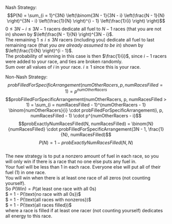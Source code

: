 Nash Strategy:
$$P(N) = \sum_{i = 1}^{3N} \left(\binom{3N - 1}{3N - i} \left(\frac{N - 1}{N} \right)^{3N - i} \left(\frac{1}{N} \right)^{i - 1} \left(\frac{1}{i} \right) \right)$$
$0 \leq 3N - i \leq 3N - 1$ racers dedicate all fuel to $N - 1$ races (that you are not in) shown by $\left(\frac{N - 1}{N} \right)^{3N - i}$.  
The remaining $1 \leq i \leq 3N$ racers (including you) dedicate all fuel to last remaining race (that *you are already assumed to be in*) shown by $\left(\frac{1}{N} \right)^{i - 1}$.  
The probability of winning in this case is then $\frac{1}{i}$, since $i - 1$ racers were added to your race, and ties are broken randomly.  
Sum over all values of $i$ in your race. $i \geq 1$ since this is your race.

Non-Nash Strategy:
$$probFilledForSpecificArrangement(numOtherRacers, p, numRacesFilled = 1) = p^{numOtherRacers}$$
$$probFilledForSpecificArrangement(numOtherRacers, p, numRacesFilled > 1) = \sum_{i = numRacesFilled - 1}^{numOtherRacers - 1} \binom{numOtherRacers}{i} \cdot probFilledForSpecificArrangement(i, p, numRacesFilled - 1) \cdot p^{numOtherRacers - i}$$
$$probExactlyNumRacesFilled(N, numRacesFilled) = \binom{N}{numRacesFilled} \cdot probFilledForSpecificArrangement(3N - 1, \frac{1}{N}, numRacesFilled)$$
$$P(N) = 1 - probExactlyNumRacesFilled(N, N)$$  
The new strategy is to put a nonzero amount of fuel in each race, so you will only win if there is a race that no one else puts any fuel in.  
Your fuel will be less than 1 in each race. Everyone else will put all of their fuel (1) in one race.  
You will win when there is at least one race of all zeros (not counting yourself).  
So $P(\text{Win}) = P(\text{at least one race with all 0s})$  
$ = 1 - P(\text{no race with all 0s})$  
$ = 1 - P(\text{all races with nonzeros})$  
$ = 1 - P(\text{all races filled})$  
where a race is filled if at least one racer (not counting yourself) dedicates all energy to this race.